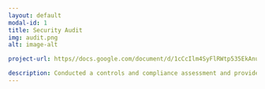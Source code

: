 ```yaml
---
layout: default
modal-id: 1
title: Security Audit
img: audit.png
alt: image-alt

project-url: https//docs.google.com/document/d/1cCcIlm4SyFlRWtp535EkAnuqdyZP11lwr7syXnum8UA/edit?usp=sharing

description: Conducted a controls and compliance assessment and provided recommendations to company stakeholders to mitigate risks and avoid fines based on best practices for NIST CSF, PCI DSS, GDPR, SOC 1 & SOC 2.
---
```

